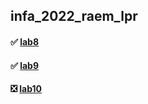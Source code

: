 ## infa_2022_raem_lpr

#### :white_check_mark: [lab8](https://github.com/RAEM-LPR/infa_2022_raem_lpr/blob/main/lab8/game.py)
#### :white_check_mark: [lab9](https://github.com/RAEM-LPR/infa_2022_raem_lpr/blob/main/lab9/gun.py)
#### :negative_squared_cross_mark: [lab10](https://github.com/OsadchiiK/2016-solar_project)